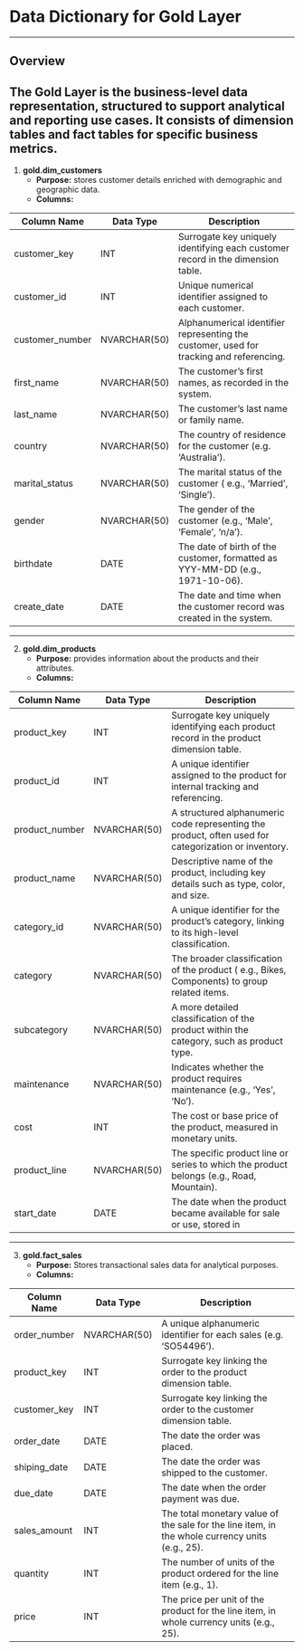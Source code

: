 # Data Dictionary for Gold Layer

---

Overview  
---

The Gold Layer is the business-level data representation, structured to support analytical and reporting use cases. It consists of **dimension tables** and **fact tables** for specific business metrics.  
---

1. **gold.dim\_customers**  
   * **Purpose:** stores customer details enriched with demographic and geographic data.  
   * **Columns:**

| Column Name | Data Type | Description |
| ----- | ----- | ----- |
| customer\_key | INT | Surrogate key uniquely identifying each customer record in the dimension table. |
| customer\_id | INT | Unique numerical identifier assigned to each customer. |
| customer\_number | NVARCHAR(50) | Alphanumerical identifier representing the customer, used for tracking and referencing. |
| first\_name | NVARCHAR(50) | The customer’s first names, as recorded in the system. |
| last\_name | NVARCHAR(50) | The customer’s last name or family name. |
| country | NVARCHAR(50) | The country of residence for the customer (e.g. ‘Australia’). |
| marital\_status | NVARCHAR(50) | The marital status of the customer ( e.g., ‘Married’, ‘Single’). |
| gender | NVARCHAR(50) | The gender of the customer (e.g., ‘Male’, ‘Female’, ‘n/a’). |
| birthdate | DATE | The date of birth of the customer, formatted as YYY-MM-DD (e.g., 1971-10-06). |
| create\_date | DATE | The date and time when the customer record was created in the system. |

---

2. **gold.dim\_products**  
   * **Purpose:** provides information about the products and their attributes.  
   * **Columns:**

| Column Name | Data Type | Description |
| ----- | ----- | ----- |
| product\_key | INT | Surrogate key uniquely identifying each product record in the product dimension table. |
| product\_id | INT | A unique identifier assigned to the product for internal tracking and referencing. |
| product\_number | NVARCHAR(50) | A structured alphanumeric code representing the product, often used for categorization or inventory. |
| product\_name | NVARCHAR(50) | Descriptive name of the product, including key details such as type, color, and size. |
| category\_id | NVARCHAR(50) | A unique identifier for the product’s category, linking to its high-level classification. |
| category | NVARCHAR(50) | The broader classification of the product ( e.g., Bikes, Components) to group related items. |
| subcategory | NVARCHAR(50) | A more detailed classification of the product within the category, such as product type. |
| maintenance | NVARCHAR(50) | Indicates whether the product requires maintenance (e.g., ‘Yes’, ‘No’). |
| cost | INT | The cost or base price of the product, measured in monetary units. |
| product\_line | NVARCHAR(50) | The specific product line or series to which the product belongs (e.g., Road, Mountain). |
| start\_date | DATE | The date when the product became available for sale or use, stored in |

---

3. **gold.fact\_sales**  
   * **Purpose:** Stores transactional sales data for analytical purposes.  
   * **Columns:**

| Column Name | Data Type | Description |
| ----- | ----- | ----- |
| order\_number | NVARCHAR(50) | A unique alphanumeric identifier for each sales (e.g. ‘SO54496’). |
| product\_key | INT | Surrogate key linking the order to the product dimension table. |
| customer\_key | INT | Surrogate key linking the order to the customer dimension table. |
| order\_date | DATE | The date the order was placed. |
| shiping\_date | DATE | The date the order was shipped to the customer. |
| due\_date | DATE | The date when the order payment was due. |
| sales\_amount | INT | The total monetary value of the sale for the line item, in the whole currency units (e.g., 25). |
| quantity | INT | The number of units of the product ordered for the line item (e.g., 1). |
| price | INT | The price per unit of the product for the line item, in whole currency units (e.g., 25). |



